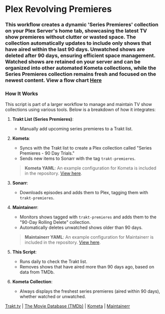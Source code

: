 # Plex Revolving Premieres

### This workflow creates a dynamic 'Series Premieres' collection on your Plex Server's home tab, showcasing the latest TV show premieres without clutter or wasted space. The collection automatically updates to include only shows that have aired within the last 90 days. Unwatched shows are deleted after 90 days, ensuring efficient space management. Watched shows are retained on your server and can be organized into other automated Kometa collections, while the Series Premieres collection remains fresh and focused on the newest content. View a flow chart [Here](kometa-trakt-list-config.yaml)

### How It Works

This script is part of a larger workflow to manage and maintain TV show collections using various tools. Below is a breakdown of how it integrates:

1. **Trakt List (Series Premieres)**:
    - Manually add upcoming series premieres to a Trakt list.

2. **Kometa**:
    - Syncs with the Trakt list to create a Plex collection called "Series Premieres - 90 Day Trials."
    - Sends new items to Sonarr with the tag `trakt-premieres`.

    > **Kometa YAML**: An example configuration for Kometa is included in the repository. [View here](kometa-trakt-list-config.yaml).

3. **Sonarr**:
    - Downloads episodes and adds them to Plex, tagging them with `trakt-premieres`.

4. **Maintainerr**:
    - Monitors shows tagged with `trakt-premieres` and adds them to the "90-Day Rolling Delete" collection.
    - Automatically deletes unwatched shows older than 90 days.

    > **Maintainerr YAML**: An example configuration for Maintainerr is included in the repository. [View here](maintainerr_premieres_rules_.yaml).

5. **This Script**:
    - Runs daily to check the Trakt list.
    - Removes shows that have aired more than 90 days ago, based on data from TMDb.

6. **Kometa Collection**:
    - Always displays the freshest series premieres (aired within 90 days), whether watched or unwatched.

[Trakt.tv](https://trakt.tv) | [The Movie Database (TMDb)](https://www.themoviedb.org) | [Kometa](https://kometamp.com) | [Maintainerr](https://maintainerr.com)

